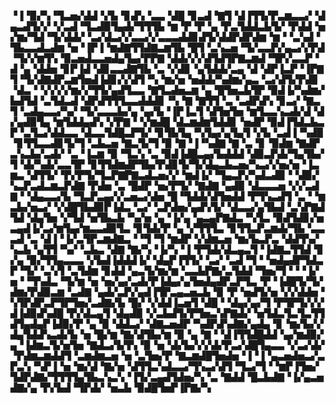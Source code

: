 ▝▐▝▉▞▚▝▜▃▅▞▟▟▝▞▙▝▊▟▚▝▃▃▝▟█▝▊▃▟▝▇▜▝▟▐▜▜▞▛▃▆▃▃▞▝▟▄▃▟▜▞▞▝▞▃▟▝▜▃▟▉▜▄▟▞▜▜▜▙▝▆▝▛▝▛▝▄▝▛▃▜▟▟▃▙▜▞▝▛▟▟▝▅▞▆▞▜▟▝▜▞▟▟▞▝▃▞▟▃▞▞▃▃▞▞▃▃▃▟▟▊▟▜▞▟▟▛▟▛▟▆▝▆▝▝▃▚▟▝▜▙▃▃▟▃▟▆▝▅▝▐▛▐▝▆▟▇▜▜▟▇▃▆▜▙▝█▜▝▃▚▃▅▝▜▞▃▃▛▞▄▃▞▞▛▟▝▜▞▞▆▜▚▝▉▃▅▟▃▃▅▟▄▜▄▞▛▛▇▝▟▟▞▞▞▟▜▟▜▛▇▃▆▟▝▜▛▞▃▃▛▝▟▝▄▝▟▟▅▝▊▛▐▟▝▟▊▃▃▟▇▜▙▝▃▝▞▟▊▝▄▜▟▟▞▃▄▝▟▝▟▛▐▃▛▝▐▛▇▜▝▜▞▟▇▟▛▃▆▜▅▟▐▟▊▞▞▟▜▝▚▝▆▞▅▝▅▟▟▞▚▟▆▞▄▃▝▃▞▟▜▞▛▟▊▝▟▃▝▝▞▞▞▞▆▞▞▜▜▞▄▟▜▃▃▝▇▜▃▟▅▃▆▝▄▝█▜▅▃▙▜▛▝▉▟▐▞▚▟▆▞▙▟▜▟▝▃▜▟▃▟▝▟▛▟▜▜▜▃▃▟▟▟▊▝▚▝▇▝▇▜▜▝▃▝▃▟▛▟▚▝▊▃▞▝▇▃▜▝▃▟▄▃▃▞▚▞▝▜▞▃▃▃▙▞▄▝▄▞▙▝▐▛▐▃▜▝▟▜▅▜▅▝▆▜▃▃▚▃▟▞▟▝▟▞▄▟▉▜▄▝▆▜▟▟▄▟▚▝▞▛▇▝▝▞▆▟█▝▟▃▆▟▆▜▟▟▊▝▅▟▛▝▉▟▐▜▟▃▙▃▛▝▃▜▃▞▟▟▃▃▝▟▃▃▜▟█▃▛▜▞▝▊▜▙▜▄▝▚▜▄▞▄▜▄▜▝▞▙▝▃▟▐▝▚▟▉▝▊▜▜▃▃▟▊▜▞▜▝▃▙▃▅▝▇▃▜▞▜▝▉▝▇▝▐▝▚▟▇▝▇▝▃▝▊▝▉▟▆▝▇▟▛▃▚▃▙▞▃▟▞▝▃▝▐▃▆▝▉▝▜▃▚▝▃▝▉▟▐▟█▃▄▞▙▟▟▟▝▟▉▃▛▟▞▜▄▜▙▞▜▝▟▞▚▟▞▃▃▜▛▝▊▜▜▟▆▟▛▜▙▞▛▟▊▜▞▜▞▟▄▃▙▃▅▞▚▃▞▞▅▞▅▝▐▃▆▃▝▟▜▜▞▝▛▞▛▜▞▜▃▛▇▛▇▃▟▃▅▞▞▝▆▟▐▞▝▜▄▃▛▞▚▟▃▟▉▝▝▟▉▞▚▃▛▃▟▃▆▃▛▟▇▝▛▟▅▝▃▝█▟▛▝▅▞▛▜▞▝▇▟▇▝▄▟▉▝▟▃▃▃▅▝▞▞▃▟▇▝▝▟▄▃▃▞▙▝▜▃▛▃▄▞▞▃▅▃▞▟▅▝█▝▜▟▟▞▟▜▅▟▟▝▛▜▚▃▟▜▝▃▝▝▆▃▙▞▅▃▞▝▞▟█▜▙▟▉▛▐▟▃▝▃▞▝▃▛▟▅▞▄▟▚▜▞▝▟▃▃▞▄▜▙▟▝▃▚▛▇▟▜▟▝▟▄▜▅▝▞▜▟▝▅▜▙▃▙▝▚▞▅▝▄▝▐▞▄▝▄▃▄▛▇▟▃▝▚▜▃▝▉▟▜▟▊▞▅▃▄▟▐▞▃▞▆▜▄▞▆▃▃▟▉▜▃▝▊▜▟▞▛▝▄▝▞▜▜▜▃▝▊▜▜▃▛▃▆▟▞▜▙▝▃▃▃▟▝▃▝▟▐▝▐▞▃▜▛▃▆▟▇▃▝▝▜▝▜▝▆▟▛▝▞▟▆▃▅▝▆▞▙▃▛▃▝▟▟▜▚▞▚▃▙▝▄▜▜▝▚▞▝▃▙▃▝▟▇▝▇▞▚▝▐▞▚▝▐▝▛▜▟▞▟▃▄▃▜▝▐▟▇▃▜▜▟▝▊▞▄▝▉▞▜▜▄▃▃▃▝▞▙▟▐▟▟▟▐▞▝▟▄▛▐▜▜▞▝▃▞▝▃▟▝▜▝▝▅▟▄▟▛▜▟▃▛▝▜▞▝▃▚▜▝▃▜▟▆▝▊▟▟▝▄▃▜▞▆▞▆▝▃▃▙▛▇▞▃▜▟▟▝▜▅▞▜▝▝▝▐▞▅▝▝▜▚▟▃▝▜▞▆▝▅▝▅▞▄▞▃▟▞▛▐▟▄▞▄▜▅▟▄▟▛▃▛▜▃▝▛▝▐▟█▜▞▜▞▟▆▞▛▟▉▃▆▝▃▟▇▝▄▟▞▃▛▞▄▟▐▜▛▃▄▃▅▃▙▝▉▝▛▝▅▟▜▞▅▝▞▞▟▟▅▝▚▜▛▟▛▃▛▜▛▜▅▞▃▟▇▞▙▝█▞▝▞▟▟▐▃▅▜▝▟█▝▝▟▄▞▄▞▜▝▛▜▛▜▞▞▞▟▐▟▉▟▚▟█▝▛▞▟▃▄▜▝▟▄▟▉▝▞▃▙▟▜▞▛▜▅▃▚▛▇▟▞▝▅▜▟▃▜▃▜▃▜▜▟▜▄▟▄▛▐▟▉▞▛▝▄▝▉▝▟▟▃▞▝▟▇▃▅▟▛▝▚▟▛▟▚▟▇▞▄▟▄▝▊▝▆▞▙▞▞▟▄▜▟▟▚▃▟▞▙▝▅▝█▞▆▝▇▞▟▜▙▞▆▝▉▝▄▝▇▝▝▟▐▜▜▟█▟▟▝▄▞▆▟▉▞▄▝▐▟▆▃▜▞▅▜▅▝▇▟▃▞▙▜▚▝▉▝▅▝▟▞▙▞▞▞▟▞▛▃▞▟█▜▄▃▃▝▞▃▞▟▞▝▛▟▆▃▆▟▟▜▝▃▆▟▆▃▅▝▅▝▃▜▅▞▛▝▇▃▆▟█▜▅▟▅▝▐▝▐▝▄▃▅▟▅▃▞▃▛▃▚▝▚▛▐▝▅▝▆▞▟▝▇▞▅▝▟▜▜▃▚▟▃▃▞▜▚▃▞▟▜▝▜▃▞▜▝▝▆▛▐▜▅▞▜▟▛▟▇▞▜▜▜▜▄▜▙▃▚▃▚▝▐▜▞▃▄▟▜▟▅▞▚▝▃▝▇▟▟▝█▃▙▟▇▝▐▞▄▃▅▟▇▞▄▝▛▞▙▟▝▜▛▟▞▝▅▃▙▝▉▟█▜▅▛▐▛▇▞▚
